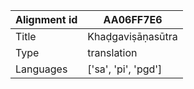 |Alignment id | AA06FF7E6
| --- | --- 
|Title | Khaḍgaviṣāṇasūtra 
|Type | translation
|Languages | ['sa', 'pi', 'pgd']